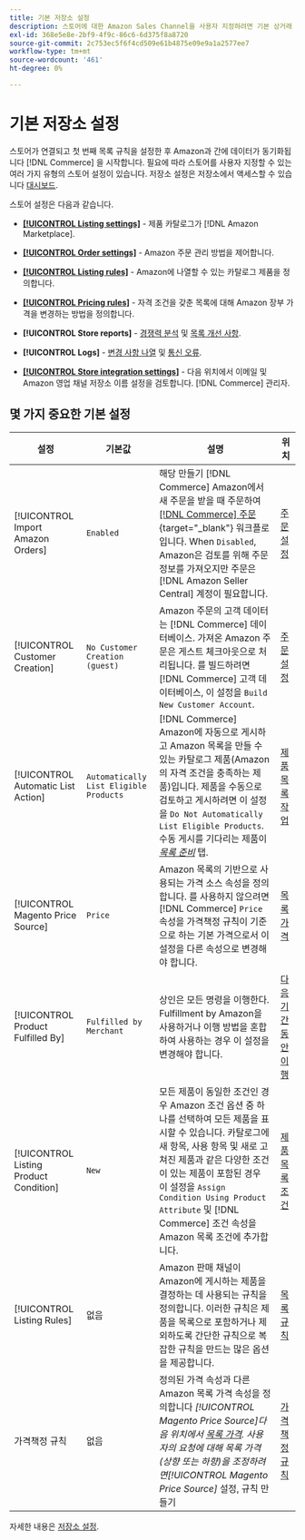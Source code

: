 ```yaml
---
title: 기본 저장소 설정
description: 스토어에 대한 Amazon Sales Channel을 사용자 지정하려면 기본 상거래 설정을 수정합니다.
exl-id: 368e5e8e-2bf9-4f9c-86c6-6d375f8a8720
source-git-commit: 2c753ec5f6f4cd509e61b4875e09e9a1a2577ee7
workflow-type: tm+mt
source-wordcount: '461'
ht-degree: 0%

---
```


# 기본 저장소 설정

스토어가 연결되고 첫 번째 목록 규칙을 설정한 후 Amazon과 간에 데이터가 동기화됩니다 [!DNL Commerce] 을 시작합니다. 필요에 따라 스토어를 사용자 지정할 수 있는 여러 가지 유형의 스토어 설정이 있습니다. 저장소 설정은 저장소에서 액세스할 수 있습니다 [대시보드](./amazon-store-dashboard.md).

스토어 설정은 다음과 같습니다.

- [**[!UICONTROL Listing settings]**](./listing-settings.md) - 제품 카탈로그가 [!DNL Amazon Marketplace].

- [**[!UICONTROL Order settings]**](./order-settings.md) - Amazon 주문 관리 방법을 제어합니다.

- [**[!UICONTROL Listing rules]**](./listing-rules.md) - Amazon에 나열할 수 있는 카탈로그 제품을 정의합니다.

- [**[!UICONTROL Pricing rules]**](./pricing-products.md) - 자격 조건을 갖춘 목록에 대해 Amazon 장부 가격을 변경하는 방법을 정의합니다.

- **[!UICONTROL Store reports]** - [경쟁력 분석](./competitive-price-analysis.md) 및 [목록 개선 사항](./listing-improvements.md).

- **[!UICONTROL Logs]** - [변경 사항 나열](./listing-changes-log.md) 및 [통신 오류](./communication-errors-log.md).

- [**[!UICONTROL Store integration settings]**](./store-integration-settings.md) - 다음 위치에서 이메일 및 Amazon 영업 채널 저장소 이름 설정을 검토합니다. [!DNL Commerce] 관리자.

## 몇 가지 중요한 기본 설정

| 설정 | 기본값 | 설명 | 위치 |
|--- |--- |--- |--- |
| [!UICONTROL Import Amazon Orders] | `Enabled` | 해당 만들기 [!DNL Commerce] Amazon에서 새 주문을 받을 때 주문하여 [[!DNL Commerce] 주문](https://docs.magento.com/user-guide/sales/orders.html){target=&quot;_blank&quot;} 워크플로입니다. When `Disabled`, Amazon은 검토를 위해 주문 정보를 가져오지만 주문은 [!DNL Amazon Seller Central] 계정이 필요합니다. | [주문 설정](./order-settings.md) |
| [!UICONTROL Customer Creation] | `No Customer Creation (guest)` | Amazon 주문의 고객 데이터는 [!DNL Commerce] 데이터베이스. 가져온 Amazon 주문은 게스트 체크아웃으로 처리됩니다. 를 빌드하려면 [!DNL Commerce] 고객 데이터베이스, 이 설정을 `Build New Customer Account`. | [주문 설정](./order-settings.md) |
| [!UICONTROL Automatic List Action] | `Automatically List Eligible Products` | [!DNL Commerce] Amazon에 자동으로 게시하고 Amazon 목록을 만들 수 있는 카탈로그 제품(Amazon의 자격 조건을 충족하는 제품)입니다. 제품을 수동으로 검토하고 게시하려면 이 설정을 `Do Not Automatically List Eligible Products`. 수동 게시를 기다리는 제품이 [_목록 준비_](./ready-to-list.md) 탭. | [제품 목록 작업](./product-listing-actions.md) |
| [!UICONTROL Magento Price Source] | `Price` | Amazon 목록의 기반으로 사용되는 가격 소스 속성을 정의합니다. 를 사용하지 않으려면 [!DNL Commerce] `Price` 속성을 가격책정 규칙이 기준으로 하는 기본 가격으로서 이 설정을 다른 속성으로 변경해야 합니다. | [목록 가격](./listing-price.md) |
| [!UICONTROL Product Fulfilled By] | `Fulfilled by Merchant` | 상인은 모든 명령을 이행한다. Fulfillment by Amazon을 사용하거나 이행 방법을 혼합하여 사용하는 경우 이 설정을 변경해야 합니다. | [다음 기간 동안 이행](./listing-price.md) |
| [!UICONTROL Listing Product Condition] | `New` | 모든 제품이 동일한 조건인 경우 Amazon 조건 옵션 중 하나를 선택하여 모든 제품을 표시할 수 있습니다. 카탈로그에 새 항목, 사용 항목 및 새로 고쳐진 제품과 같은 다양한 조건이 있는 제품이 포함된 경우 이 설정을 `Assign Condition Using Product Attribute` 및 [!DNL Commerce] 조건 속성을 Amazon 목록 조건에 추가합니다. | [제품 목록 조건](./product-listing-condition.md) |
| [!UICONTROL Listing Rules] | 없음 | Amazon 판매 채널이 Amazon에 게시하는 제품을 결정하는 데 사용되는 규칙을 정의합니다. 이러한 규칙은 제품을 목록으로 포함하거나 제외하도록 간단한 규칙으로 복잡한 규칙을 만드는 많은 옵션을 제공합니다. | [목록 규칙](./listing-rules.md) |
| 가격책정 규칙 | 없음 | 정의된 가격 속성과 다른 Amazon 목록 가격 속성을 정의합니다 _[!UICONTROL Magento Price Source]_다음 위치에서 [목록 가격](./listing-price.md). 사용자의 요청에 대해 목록 가격(상향 또는 하향)을 조정하려면_[!UICONTROL Magento Price Source]_ 설정, 규칙 만들기 | [가격책정 규칙](./pricing-products.md) |

자세한 내용은 [저장소 설정](./ob-store-review.md).
